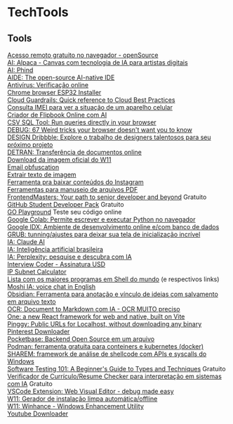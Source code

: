 # TechTools

## Tools

[Acesso remoto gratuito no navegador - openSource](https://www.dwservice.net)
<br>[AI: Alpaca - Canvas com tecnologia de IA para artistas digitais](https://www.alpacaml.com)
<br>[AI: Phind](https://www.phind.com)
<br>[AIDE: The open-source AI-native IDE](https://aide.dev)
<br>[Antivírus: Verificação online](https://www.virustotal.com/gui/home/upload)
<br>[Chrome browser ESP32 Installer](https://flasher.pdxlocs.com)
<br>[Cloud Guardrails: Quick reference to Cloud Best Practices](https://www.cloudguardrails.com)
<br>[Consulta IMEI para ver a situação de um aparelho celular](http://www.anatel.gov.br/celularlegal)
<br>[Criador de Flipbook Online com AI](https://fliphtml5.com)
<br>[CSV SQL Tool: Run queries directly in your browser](https://csvsqltool.com)
<br>[DEBUG: 67 Weird tricks your browser doesn't want you to know](https://alan.norbauer.com/articles/browser-debugging-tricks)
<br>[DESIGN Dribbble: Explore o trabalho de designers talentosos para seu próximo projeto](https://dribbble.com)
<br>[DETRAN: Transferência de documentos online](https://www.transferenciadigital.detran.sp.gov.br)
<br>[Download da imagem oficial do W11](https://www.microsoft.com/en-us/software-download/windows11)
<br>[Email obfuscation](https://www.albionresearch.com/tools/obfuscator)
<br>[Extrair texto de imagem](https://www.imagetotext.info/)
<br>[Ferramenta pra baixar conteúdos do Instagram](https://snapinsta.app/pt)
<br>[Ferramentas para manuseio de arquivos PDF](https://www.ilovepdf.com)
<br>[FrontendMasters: Your path to senior developer and beyond](https://frontendmasters.com) Gratuito
<br>[GitHub Student Developer Pack](https://education.github.com/pack) Gratuito
<br>[GO Playground](https://go.dev/play/) Teste seu código online
<br>[Google Colab: Permite escrever e executar Python no navegador](https://colab.research.google.com)
<br>[Google IDX: Ambiente de desenvolvimento online e/com banco de dados](https://idx.google.com)
<br>[GRUB: tunning/ajustes para deixar sua tela de inicialização incrível](https://www.edivaldobrito.com.br/mudar-o-visual-do-grub-com-o-tema-vimix/)
<br>[IA: Claude AI](https://claude.ai)
<br>[IA: Inteligência artificial brasileira](https://www.maritaca.ai)
<br>[IA: Perplexity: pesquise e descubra com IA](https://www.perplexity.ai)
<br>[Interview Coder - Assinatura USD](https://www.interviewcoder.co)
<br>[IP Subnet Calculator](https://www.calculator.net/ip-subnet-calculator.html)
<br>[Lista com os maiores programas em Shell do mundo](https://github.com/oils-for-unix/oils/wiki/The-Biggest-Shell-Programs-in-the-World) (e respectivos links)
<br>[Moshi IA: voice chat in English](https://moshi.chat/?queue_id=talktomoshi)
<br>[Obsidian: Ferramenta para anotação e vínculo de ideias com salvamento em arquivo texto](https://obsidian.md)
<br>[OCR: Document to Markdown com IA - OCR MUITO preciso](https://llamaocr.com)
<br>[One: a new React framework for web and native, built on Vite](https://onestack.dev)
<br>[Pinggy: Public URLs for Localhost, without downloading any binary](https://pinggy.io)
<br>[Pinterest Downloader](https://pinterestdownloader.com)
<br>[Pocketbase: Backend Open Source em um arquivo](https://pocketbase.io)
<br>[Podman: ferramenta gratuita para conteiners e kubernetes (docker)](https://podman-desktop.io)
<br>[SHAREM: framework de análise de shellcode com APIs e syscalls do Windows](https://github.com/Bw3ll/sharem)
<br>[Software Testing 101: A Beginner's Guide to Types and Techniques](https://www.linkedin.com/comm/pulse/software-testing-101-beginners-guide-types-techniques-wgphc) Gratuito
<br>[Verificador de Currículo/Resume Checker para interpretação em sistemas com IA](https://www.resumego.net/resume-checker/) Gratuito
<br>[VSCode Extension: Web Visual Editor - debug made easy](https://marketplace.visualstudio.com/items?itemName=Urin.vscode-web-visual-editor)
<br>[W11: Gerador de instalação limpa automática/offline](https://schneegans.de/windows/unattend-generator/)
<br>[W11: Winhance - Windows Enhancement Utility](https://github.com/memstechtips/Winhance)
<br>[Youtube Downloader](https://www.y2mate.com)
